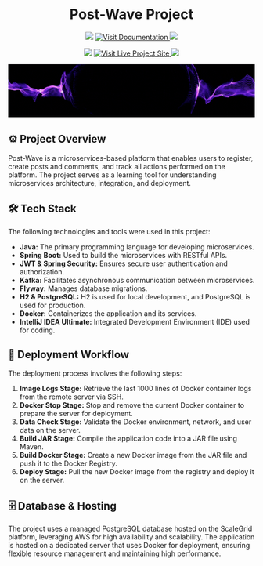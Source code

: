 <h1 align="center"> Post-Wave Project </h1>

<p align="center">
 <img src="https://user-images.githubusercontent.com/74038190/213844263-a8897a51-32f4-4b3b-b5c2-e1528b89f6f3.png" width="50px" />

  <a href="https://nick8787.github.io/post-hub-documentation/" target="_blank">
    <img src="https://img.shields.io/badge/Project%20Documentation-Click%20Here-blue?style=for-the-badge&logo=readthedocs&logoColor=white" alt="Visit Documentation">
  </a>
 <img src="https://user-images.githubusercontent.com/74038190/213844263-a8897a51-32f4-4b3b-b5c2-e1528b89f6f3.png" width="50px" />
</p>
<p align="center">
 <img src="https://user-images.githubusercontent.com/74038190/213844263-a8897a51-32f4-4b3b-b5c2-e1528b89f6f3.png" width="50px" />

  <a href="https://post-hub-project.com" target="_blank">
    <img src="https://img.shields.io/badge/Visit%20Live%20Project%20Site-Click%20Here-brightgreen?style=for-the-badge&logo=github&logoColor=white" alt="Visit Live Project Site">
  </a>
 <img src="https://user-images.githubusercontent.com/74038190/213844263-a8897a51-32f4-4b3b-b5c2-e1528b89f6f3.png" width="50px" />
</p>

<p align="center">
  <img src="images/post-hub-demo.gif" alt="Post-Wave Logo" />
</p>

## ⚙️ Project Overview

Post-Wave is a microservices-based platform that enables users to register, create posts and comments, and track all actions performed on the platform. The project serves as a learning tool for understanding microservices architecture, integration, and deployment.

## 🛠️ Tech Stack

The following technologies and tools were used in this project:

- **Java:** The primary programming language for developing microservices.
- **Spring Boot:** Used to build the microservices with RESTful APIs.
- **JWT & Spring Security:** Ensures secure user authentication and authorization.
- **Kafka:** Facilitates asynchronous communication between microservices.
- **Flyway:** Manages database migrations.
- **H2 & PostgreSQL:** H2 is used for local development, and PostgreSQL is used for production.
- **Docker:** Containerizes the application and its services.
- **IntelliJ IDEA Ultimate:** Integrated Development Environment (IDE) used for coding.

## 🚀 Deployment Workflow

The deployment process involves the following steps:

1. **Image Logs Stage:** Retrieve the last 1000 lines of Docker container logs from the remote server via SSH.
2. **Docker Stop Stage:** Stop and remove the current Docker container to prepare the server for deployment.
3. **Data Check Stage:** Validate the Docker environment, network, and user data on the server.
4. **Build JAR Stage:** Compile the application code into a JAR file using Maven.
5. **Build Docker Stage:** Create a new Docker image from the JAR file and push it to the Docker Registry.
6. **Deploy Stage:** Pull the new Docker image from the registry and deploy it on the server.

## 🗄️ Database & Hosting

The project uses a managed PostgreSQL database hosted on the ScaleGrid platform, leveraging AWS for high availability and scalability. The application is hosted on a dedicated server that uses Docker for deployment, ensuring flexible resource management and maintaining high performance.

